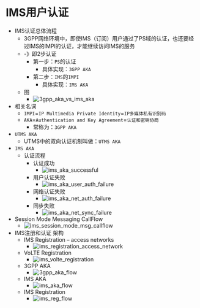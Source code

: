# IMS用户认证

* IMS认证总体流程
  * 3GPP网络环境中，即使IMS（订阅）用户通过了PS域的认证，也还要经过IMS的IMPI的认证，才能继续访问IMS的服务
  * -》即2步认证
    * 第一步：`PS`的认证
      * 具体实现：`3GPP AKA`
    * 第二步：`IMS`的`IMPI`
      * 具体实现：`IMS AKA`
  * 图
    * ![3gpp_aka_vs_ims_aka](../../assets/img/3gpp_aka_vs_ims_aka.png)
* 相关名词
  * `IMPI`=`IP Multimedia Private Identity`=`IP多媒体私有识别码`
  * `AKA`=`Authentication and Key Agreement`=`认证和密钥协商`
    * 常称为：`3GPP AKA`
* `UTMS AKA`
  * UTMS中的双向认证机制叫做：`UTMS AKA`
* `IMS AKA`
  * 认证流程
    * 认证成功
      * ![ims_aka_successful](../../assets/img/ims_aka_successful.png)
    * 用户认证失败
      * ![ims_aka_user_auth_failure](../../assets/img/ims_aka_user_auth_failure.png)
    * 网络认证失败
      * ![ims_aka_net_auth_failure](../../assets/img/ims_aka_net_auth_failure.png)
    * 同步失败
      * ![ims_aka_net_sync_failure](../../assets/img/ims_aka_net_sync_failure.png)
* Session Mode Messaging CallFlow
  * ![ims_session_mode_msg_callflow](../../assets/img/ims_session_mode_msg_callflow.png)
* IMS注册和认证 架构
  * IMS Registration – access networks
    * ![ims_registration_access_network](../../assets/img/ims_registration_access_network.png)
  * VoLTE Registration
    * ![ims_volte_registration](../../assets/img/ims_volte_registration.png)
  * 3GPP AKA
    * ![3gpp_aka_flow](../../assets/img/3gpp_aka_flow.png)
  * IMS AKA
    * ![ims_aka_flow](../../assets/img/ims_aka_flow.png)
  * IMS Registration
    * ![ims_reg_flow](../../assets/img/ims_reg_flow.png)
